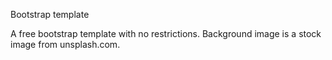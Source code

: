 Bootstrap template

A free bootstrap template with no restrictions. Background image is a stock image from unsplash.com.
